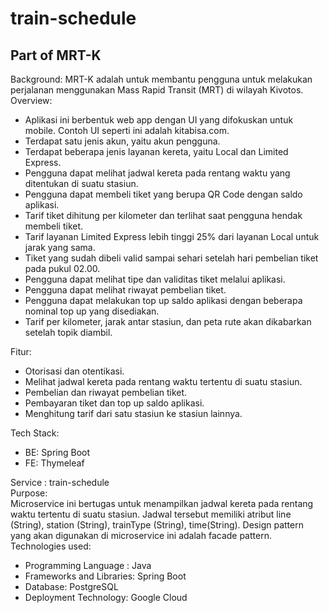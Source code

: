 # train-schedule
## Part of MRT-K

Background:
MRT-K adalah untuk membantu pengguna untuk melakukan perjalanan menggunakan Mass Rapid Transit (MRT) di wilayah Kivotos.
Overview: 
- Aplikasi ini berbentuk web app dengan UI yang difokuskan untuk mobile. Contoh UI seperti ini adalah kitabisa.com.
- Terdapat satu jenis akun, yaitu akun pengguna.
- Terdapat beberapa jenis layanan kereta, yaitu Local dan Limited Express.
- Pengguna dapat melihat jadwal kereta pada rentang waktu yang ditentukan di suatu stasiun.
- Pengguna dapat membeli tiket yang berupa QR Code dengan saldo aplikasi.
- Tarif tiket dihitung per kilometer dan terlihat saat pengguna hendak membeli tiket.
- Tarif layanan Limited Express lebih tinggi 25% dari layanan Local untuk jarak yang sama.
- Tiket yang sudah dibeli valid sampai sehari setelah hari pembelian tiket pada pukul 02.00.
- Pengguna dapat melihat tipe dan validitas tiket melalui aplikasi.
- Pengguna dapat melihat riwayat pembelian tiket.
- Pengguna dapat melakukan top up saldo aplikasi dengan beberapa nominal top up yang disediakan.
- Tarif per kilometer, jarak antar stasiun, dan peta rute akan dikabarkan setelah topik diambil.

Fitur: 
- Otorisasi dan otentikasi.
- Melihat jadwal kereta pada rentang waktu tertentu di suatu stasiun.
- Pembelian dan riwayat pembelian tiket.
- Pembayaran tiket dan top up saldo aplikasi.
- Menghitung tarif dari satu stasiun ke stasiun lainnya.

Tech Stack:
- BE: Spring Boot
- FE: Thymeleaf

Service : train-schedule <br>
Purpose: <br>
Microservice ini bertugas untuk menampilkan jadwal kereta pada rentang waktu tertentu di suatu stasiun. Jadwal tersebut memiliki atribut line (String), station (String), trainType (String), time(String). Design pattern yang akan digunakan di microservice ini adalah facade pattern.
Technologies used:
- Programming Language : Java
- Frameworks and Libraries: Spring Boot
- Database: PostgreSQL
- Deployment Technology: Google Cloud
